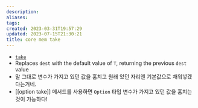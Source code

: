 ```yaml
---
description:
aliases: 
tags: 
created: 2023-03-31T19:57:29
updated: 2023-07-15T21:30:21
title: core mem take
---
```

- [`take`](https://doc.rust-lang.org/nightly/core/mem/fn.take.html)
- Replaces `dest` with the default value of `T`, returning the previous `dest` value
- 말 그대로 변수가 가지고 있던 값을 훔치고 원래 있던 자리엔 기본값으로 채워넣겠다는거네.
- [[option take]] 메서드를 사용하면 `Option` 타입 변수가 가지고 있던 값을 훔치는 것이 가능하다!
